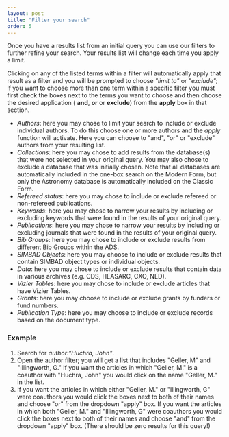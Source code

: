 ```yaml
---
layout: post
title: "Filter your search"
order: 5
---
```



Once you have a results list from an initial query you can use our filters to further refine your search.  Your results list will change each time you apply a limit.


Clicking on any of the listed terms within a filter will automatically apply that result as a filter and you will be prompted to choose *"limit to"* or *"exclude"*; if you want to choose more than one term within a specific filter you must first check the boxes next to the terms you want to choose and then choose the desired application ( **and**, **or** or **exclude**) from the **apply** box in that section.

  * *Authors*: here you may chose to limit your search to include or exclude individual authors.  To do this choose one or more authors and the *apply* function will activate.  Here you can choose to "and", "or" or "exclude" authors from your resulting list.
  * *Collections*: here you may chose to add results from the database(s) that were not selected in your original query.  You may also chose to exclude a database that was initially chosen. Note that all databases are automatically included in the one-box search on the Modern Form, but only the Astronomy database is automatically included on the Classic Form.
  * *Refereed status*: here you may chose to include or exclude refereed or non-refereed publications.
  * *Keywords*: here you may chose to narrow your results by including or excluding keywords that were found in the results of your original query.
  * *Publications*: here you may chose to narrow your results by including or excluding journals that were found in the results of your original query.
  * *Bib Groups*: here you may chose to include or exclude results from different Bib Groups within the ADS.
  * *SIMBAD Objects*: here you may choose to include or exclude results that contain SIMBAD object types or individual objects.
  * *Data*: here you may chose to include or exclude results that contain data in various archives (e.g. CDS, HEASARC, CXO, NED).
  * *Vizier Tables*: here you may chose to include or exclude articles that have Vizier Tables.
  * *Grants*: here you may choose to include or exclude grants by funders or fund numbers.
  * *Publication Type*: here you may choose to include or exclude records based on the document type.




### Example

1. Search for *author:&ldquo;Huchra, John"*.
2. Open the author filter; you will get a list that includes "Geller, M" and "Illingworth, G." If you want the articles in which "Geller, M." is a coauthor with "Huchra, John" you would click on the name "Geller, M." in the list.
3. If you want the articles in which either "Geller, M." or "Illingworth, G" were coauthors you would click the boxes next to both of their names and choose "or" from the dropdown "apply" box.
If you want the articles in which both "Geller, M." and "Illingworth, G" were coauthors you would click the boxes next to both of their names and choose "and" from the dropdown "apply" box. (There should be zero results for this query!)
